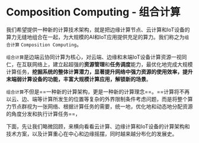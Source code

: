 # Composition Computing - 组合计算

我们希望提供一种新的计算技术架构，就是把边缘计算节点、云计算和IoT设备的算力无缝地组合在一起，为大规模的AI和IoT应用提供充足的算力。我们称之为`组合计算` `Composition Computing`。

`组合计算`是边端云协同计算为核心，对云端、边缘和末端IoT设备计算资源一视同仁，在互联网络上，建立起超强的**资源管理**和**任务调度**能力，最优化地完成大规模计算任务，**挖掘系统的整体计算潜力，显著提升网络中强力资源的使用效率，提升末端弱计算设备的功能，丰富大规模计算应用，解锁新的场景**。

`组合计算`不但是==一种新的计算架构，更是一种新的计算理念==。==计算将不再以云、边、端等计算所发生的位置等复杂的外界限制条件考虑问题，而是将整个算力节点群视为一张网络、根据计算任务的需要，统一地，优化地和动态地分配资源的角度分发和执行计算任务==，

下面，先让我们略微回顾，来横向看看云计算、边缘计算和IoT设备的计算架构和技术方案，以及计算重心在中心和边缘摇摆，同时越来越分布化的发展史。